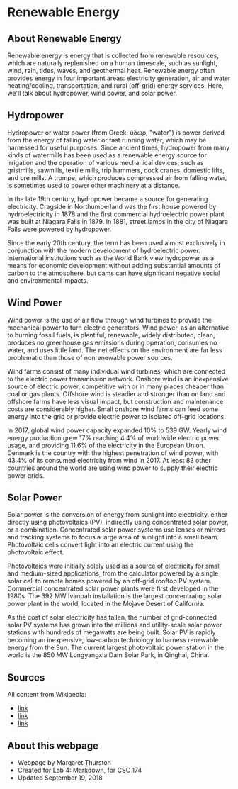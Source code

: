 # Renewable Energy

## About Renewable Energy

Renewable energy is energy that is collected from renewable resources, which are naturally replenished on a human timescale, such as sunlight, wind, rain, tides, waves, and geothermal heat. Renewable energy often provides energy in four important areas: electricity generation, air and water heating/cooling, transportation, and rural (off-grid) energy services. Here, we'll talk about hydropower, wind power, and solar power.

## Hydropower

Hydropower or water power (from Greek: ύδωρ, "water") is power derived from the energy of falling water or fast running water, which may be harnessed for useful purposes. Since ancient times, hydropower from many kinds of watermills has been used as a renewable energy source for irrigation and the operation of various mechanical devices, such as gristmills, sawmills, textile mills, trip hammers, dock cranes, domestic lifts, and ore mills. A trompe, which produces compressed air from falling water, is sometimes used to power other machinery at a distance.

In the late 19th century, hydropower became a source for generating electricity. Cragside in Northumberland was the first house powered by hydroelectricity in 1878 and the first commercial hydroelectric power plant was built at Niagara Falls in 1879. In 1881, street lamps in the city of Niagara Falls were powered by hydropower.

Since the early 20th century, the term has been used almost exclusively in conjunction with the modern development of hydroelectric power. International institutions such as the World Bank view hydropower as a means for economic development without adding substantial amounts of carbon to the atmosphere, but dams can have significant negative social and environmental impacts.

## Wind Power

Wind power is the use of air flow through wind turbines to provide the mechanical power to turn electric generators. Wind power, as an alternative to burning fossil fuels, is plentiful, renewable, widely distributed, clean, produces no greenhouse gas emissions during operation, consumes no water, and uses little land. The net effects on the environment are far less problematic than those of nonrenewable power sources.

Wind farms consist of many individual wind turbines, which are connected to the electric power transmission network. Onshore wind is an inexpensive source of electric power, competitive with or in many places cheaper than coal or gas plants. Offshore wind is steadier and stronger than on land and offshore farms have less visual impact, but construction and maintenance costs are considerably higher. Small onshore wind farms can feed some energy into the grid or provide electric power to isolated off-grid locations.

In 2017, global wind power capacity expanded 10% to 539 GW. Yearly wind energy production grew 17% reaching 4.4% of worldwide electric power usage, and providing 11.6% of the electricity in the European Union. Denmark is the country with the highest penetration of wind power, with 43.4% of its consumed electricity from wind in 2017. At least 83 other countries around the world are using wind power to supply their electric power grids.

## Solar Power

Solar power is the conversion of energy from sunlight into electricity, either directly using photovoltaics (PV), indirectly using concentrated solar power, or a combination. Concentrated solar power systems use lenses or mirrors and tracking systems to focus a large area of sunlight into a small beam. Photovoltaic cells convert light into an electric current using the photovoltaic effect.

Photovoltaics were initially solely used as a source of electricity for small and medium-sized applications, from the calculator powered by a single solar cell to remote homes powered by an off-grid rooftop PV system. Commercial concentrated solar power plants were first developed in the 1980s. The 392 MW Ivanpah installation is the largest concentrating solar power plant in the world, located in the Mojave Desert of California.

As the cost of solar electricity has fallen, the number of grid-connected solar PV systems has grown into the millions and utility-scale solar power stations with hundreds of megawatts are being built. Solar PV is rapidly becoming an inexpensive, low-carbon technology to harness renewable energy from the Sun. The current largest photovoltaic power station in the world is the 850 MW Longyangxia Dam Solar Park, in Qinghai, China.

## Sources
All content from Wikipedia:
- [link](https://en.wikipedia.org/wiki/Renewable_energy)
- [link](https://en.wikipedia.org/wiki/Hydropower)
- [link](https://en.wikipedia.org/wiki/Wind_power)

## About this webpage

- Webpage by Margaret Thurston
- Created for Lab 4: Markdown, for CSC 174
- Updated September 19, 2018